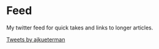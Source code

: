 # Feed

My twitter feed for quick takes and links to longer articles.

<a class="twitter-timeline" data-lang="en" data-theme="light" data-link-color="#2B7BB9" href="https://twitter.com/ajkueterman?ref_src=twsrc%5Etfw">Tweets by ajkueterman</a> <script async src="//platform.twitter.com/widgets.js" charset="utf-8"></script>
